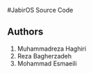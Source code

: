 #JabirOS Source Code


## Authors

1. Muhammadreza Haghiri
2. Reza Bagherzadeh
3. Mohammad Esmaeili
